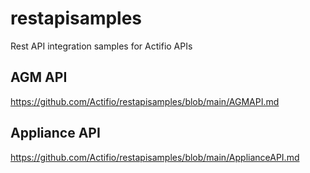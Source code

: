 # restapisamples
Rest API integration samples for Actifio APIs

## AGM API 

https://github.com/Actifio/restapisamples/blob/main/AGMAPI.md

## Appliance API  

https://github.com/Actifio/restapisamples/blob/main/ApplianceAPI.md
